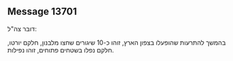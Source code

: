 ## Message 13701

דובר צה"ל:

בהמשך להתרעות שהופעלו בצפון הארץ, זוהו כ-10 שיגורים שחצו מלבנון, חלקם יורטו, חלקם נפלו בשטחים פתוחים, זוהו נפילות.

